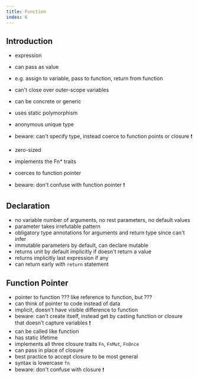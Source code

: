 ```yaml
---
title: Function
index: 6
---
```


## Introduction

- expression
- can pass as value
- e.g. assign to variable, pass to function, return from function
- can't close over outer-scope variables
- can be concrete or generic
- uses static polymorphism

- anonymous unique type
- beware: can't specify type, instead coerce to function points or closure ❗️
- zero-sized
- implements the Fn\* traits
- coerces to function pointer
- beware: don't confuse with function pointer ❗️



## Declaration

- no variable number of arguments, no rest parameters, no default values
- parameter takes irrefutable pattern
- obligatory type annotations for arguments and return type since can't infer
- immutable parameters by default, can declare mutable
- returns unit by default implicitly if doesn't return a value
- returns implicitly last expression if any
- can return early with `return` statement



## Function Pointer

- pointer to function
??? like reference to function, but ???
- can think of pointer to code instead of data
- implicit, doesn't have visible difference to function
- beware: can't create itself, instead get by casting function or closure that doesn’t capture variables ❗️
- can be called like function
- has static lifetime
- implements all three closure traits `Fn`, `FnMut`, `FnOnce`
- can pass in place of closure
- best practice to accept closure to be most general
- syntax is lowercase `fn`
- beware: don't confuse with closure ❗️
